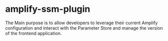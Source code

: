 # amplify-ssm-plugin
The Main purpose is to allow developers to leverage their current Amplify configuration and interact with the Parameter Store and manage the version of the frontend application.

